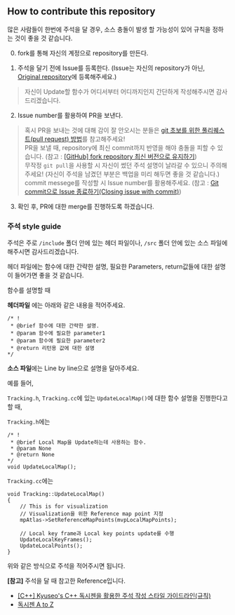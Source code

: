 ## How to contribute this repository  

많은 사람들이 한번에 주석을 달 경우, 소스 충돌이 발생 할 가능성이 있어 규칙을 정하는 것이 좋을 것 같습니다.  

0. fork를 통해 자신의 계정으로 repository를 만든다.  


1. 주석을 달기 전에 Issue를 등록한다. (Issue는 자신의 repository가 아닌, [Original repository](https://github.com/Taeyoung96/ORB_SLAM3_detailed_comments_KOR/issues)에 등록해주세요.)    
> 자신이 Update할 함수가 어디서부터 어디까지인지 간단하게 작성해주시면 감사드리겠습니다.  

2. Issue number를 활용하여 PR을 보낸다.  
> 혹시 PR을 보내는 것에 대해 감이 잘 안오시는 분들은 [git 초보를 위한 풀리퀘스트(pull request) 방법](https://wayhome25.github.io/git/2017/07/08/git-first-pull-request-story/)를 참고해주세요!  
> PR을 보낼 때, repository에 최신 commit까지 반영을 해야 충돌을 피할 수 있습니다. (참고 : [[GitHub] fork repository 최신 버전으로 유지하기](https://jybaek.tistory.com/775))  
> 무작정 `git pull`을 사용할 시 자신이 썼던 주석 설명이 날라갈 수 있으니 주의해주세요! (자신이 주석을 남겼던 부분은 백업을 미리 해두면 좋을 것 같습니다.)  
> commit messege를 작성할 시 Issue number를 활용해주세요. (참고 : [Git commit으로 Issue 종료하기(Closing issue with commit)](https://www.hahwul.com/2018/07/27/closing-git-issue-with-commit/))  

3. 확인 후, PR에 대한 merge를 진행하도록 하겠습니다.  

### 주석 style guide  

주석은 주로 `/include` 폴더 안에 있는 헤더 파일이나, `/src` 폴더 안에 있는 소스 파일에 해주시면 감사드리겠습니다.  

헤더 파일에는 함수에 대한 간략한 설명, 필요한 Parameters, return값들에 대한 설명이 들어가면 좋을 것 같습니다.  

함수를 설명할 때  

**헤더파일** 에는 아래와 같은 내용을 적어주세요.  

```
/* !
 * @brief 함수에 대한 간략한 설명.
 * @param 함수에 필요한 parameter1
 * @param 함수에 필요한 parameter2
 * @return 리턴용 값에 대한 설명
*/
```
**소스 파일**에는 Line by line으로 설명을 달아주세요.  

예를 들어,  

`Tracking.h`, `Tracking.cc`에 있는 `UpdateLocalMap()`에 대한 함수 설명을 진행한다고 할 때,  

`Tracking.h`에는  
```
/* !
 * @brief Local Map을 Update하는데 사용하는 함수.
 * @param None
 * @return None
*/
void UpdateLocalMap();
```  

`Tracking.cc`에는  
```
void Tracking::UpdateLocalMap()
{
    // This is for visualization
    // Visualization을 위한 Reference map point 지정
    mpAtlas->SetReferenceMapPoints(mvpLocalMapPoints);

    // Local key frame과 Local key points update를 수행
    UpdateLocalKeyFrames();
    UpdateLocalPoints();
}
```


위와 같은 방식으로 주석을 적어주시면 됩니다.    

**[참고]** 주석을 달 때 참고한 Reference입니다.  
- [[C++] Kyuseo's C++ 독시젠을 활용한 주석 작성 스타일 가이드라인(규칙)](https://karfn84.tistory.com/entry/C-Kyuseos-C-%EB%8F%85%EC%8B%9C%EC%A0%A0%EC%9D%84-%ED%99%9C%EC%9A%A9%ED%95%9C-%EC%A3%BC%EC%84%9D-%EC%9E%91%EC%84%B1-%EC%8A%A4%ED%83%80%EC%9D%BC-%EA%B0%80%EC%9D%B4%EB%93%9C%EB%9D%BC%EC%9D%B8%EA%B7%9C%EC%B9%99)  
- [독시젠 A to Z](https://kieuns.com/doku.php?id=tool:doxygen)  


